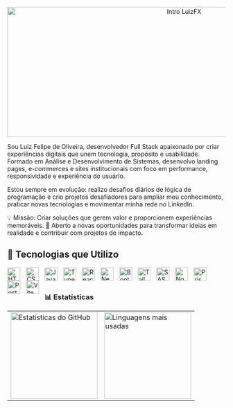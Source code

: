 <p align="center">
  <img 
    src="https://raw.githubusercontent.com/luizfxdev/readme.md1/main/intro.gif" 
    alt="Intro LuizFX" 
    width="800"
    height="300"
  />
</p>

Sou Luiz Felipe de Oliveira, desenvolvedor Full Stack apaixonado por criar experiências digitais que unem tecnologia, propósito e usabilidade. Formado em Análise e Desenvolvimento de Sistemas, desenvolvo landing pages, e-commerces e sites institucionais com foco em performance, responsividade e experiência do usuário.

Estou sempre em evolução: realizo desafios diários de lógica de programação e crio projetos desafiadores para ampliar meu conhecimento, praticar novas tecnologias e movimentar minha rede no LinkedIn.

💡 Missão: Criar soluções que gerem valor e proporcionem experiências memoráveis.
🚀 Aberto a novas oportunidades para transformar ideias em realidade e contribuir com projetos de impacto.


## 🤖 Tecnologias que Utilizo

<img 
    align="left" 
    alt="HTML"
    title="HTML" 
    width="30px" 
    style="padding-right: 10px;" 
    src="https://cdn.jsdelivr.net/gh/devicons/devicon@latest/icons/html5/html5-original.svg" 
/>
<img 
    align="left" 
    alt="CSS" 
    title="CSS"
    width="30px" 
    style="padding-right: 10px;" 
    src="https://cdn.jsdelivr.net/gh/devicons/devicon@latest/icons/css3/css3-original.svg" 
/>
<img 
    align="left" 
    alt="JavaScript" 
    title="JavaScript"
    width="30px" 
    style="padding-right: 10px;" 
    src="https://cdn.jsdelivr.net/gh/devicons/devicon@latest/icons/javascript/javascript-original.svg" 
/>
<img 
    align="left" 
    alt="TypeScript"
    title="TypeScript" 
    width="30px" 
    style="padding-right: 10px;" 
    src="https://cdn.jsdelivr.net/gh/devicons/devicon@latest/icons/typescript/typescript-original.svg" 
/>
<img 
    align="left" 
    alt="React"
    title="React" 
    width="30px" 
    style="padding-right: 10px;" 
    src="https://cdn.jsdelivr.net/gh/devicons/devicon@latest/icons/react/react-original.svg" 
/>
<img 
    align="left" 
    alt="Next.js" 
    title="Next.js"
    width="30px" 
    style="padding-right: 10px;" 
    src="https://cdn.jsdelivr.net/gh/devicons/devicon@latest/icons/nextjs/nextjs-original.svg" 
/>
<img 
    align="left" 
    alt="Bootstrap"
    title="Bootstrap" 
    width="30px" 
    style="padding-right: 10px;" 
    src="https://cdn.jsdelivr.net/gh/devicons/devicon@latest/icons/bootstrap/bootstrap-original.svg" 
/>
<img 
    align="left" 
    alt="Tailwind" 
    title="Tailwind"
    width="30px" 
    style="padding-right: 10px;" 
    src="https://cdn.jsdelivr.net/gh/devicons/devicon@latest/icons/tailwindcss/tailwindcss-original.svg" 
/>
<img 
    align="left" 
    alt="SASS" 
    title="SASS"
    width="30px" 
    style="padding-right: 10px;" 
    src="https://cdn.jsdelivr.net/gh/devicons/devicon@latest/icons/sass/sass-original.svg" 
/>
<img 
    align="left" 
    alt="Nodejs" 
    title="Nodejs"
    width="30px" 
    style="padding-right: 10px;" 
    src="https://cdn.jsdelivr.net/gh/devicons/devicon@latest/icons/nodejs/nodejs-original-wordmark.svg" 
/>
<img 
    align="left" 
    alt="Prisma" 
    title="Prisma"
    width="30px" 
    style="padding-right: 10px;" 
    src="https://cdn.jsdelivr.net/gh/devicons/devicon@latest/icons/prisma/prisma-original.svg" 
/>
<img 
    align="left" 
    alt="PostegreSQL" 
    title="PostegreSQL"
    width="30px" 
    style="padding-right: 10px;" 
    src="https://cdn.jsdelivr.net/gh/devicons/devicon@latest/icons/postgresql/postgresql-original-wordmark.svg" 
/>
<img 
    align="left" 
    alt="Vite" 
    title="Vite"
    width="30px" 
    style="padding-right: 10px;" 
    src="https://cdn.jsdelivr.net/gh/devicons/devicon@latest/icons/vitejs/vitejs-original.svg" 
/>

<br/>
<br/>

### 📊 Estatísticas
<table align="center">
  <tr>
    <td>
      <img 
        alt="Estatísticas do GitHub" 
        height="200" 
        src="https://github-readme-stats.vercel.app/api?username=luizfxdev&show_icons=true&theme=dark&include_all_commits=true&locale=pt-br" 
      />
    </td>
    <td>
      <img 
        alt="Linguagens mais usadas" 
        height="200" 
        src="https://github-readme-stats.vercel.app/api/top-langs/?username=luizfxdev&theme=dark&layout=compact&custom_title=Tecnologias&langs_count=9" 
      />
    </td>
  </tr>
</table>
